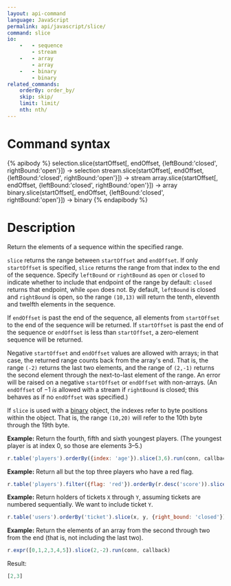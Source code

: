 ```yaml
---
layout: api-command
language: JavaScript
permalink: api/javascript/slice/
command: slice
io:
    -   - sequence
        - stream
    -   - array
        - array
    -   - binary
        - binary
related_commands:
    orderBy: order_by/
    skip: skip/
    limit: limit/
    nth: nth/
---
```


# Command syntax #

{% apibody %}
selection.slice(startOffset[, endOffset, {leftBound:'closed', rightBound:'open'}]) &rarr; selection
stream.slice(startOffset[, endOffset, {leftBound:'closed', rightBound:'open'}]) &rarr; stream
array.slice(startOffset[, endOffset, {leftBound:'closed', rightBound:'open'}]) &rarr; array
binary.slice(startOffset[, endOffset, {leftBound:'closed', rightBound:'open'}]) &rarr; binary
{% endapibody %}

# Description #

Return the elements of a sequence within the specified range.

`slice` returns the range between `startOffset` and `endOffset`. If only `startOffset` is specified, `slice` returns the range from that index to the end of the sequence. Specify `leftBound` or `rightBound` as `open` or `closed` to indicate whether to include that endpoint of the range by default: `closed` returns that endpoint, while `open` does not. By default, `leftBound` is closed and `rightBound` is open, so the range `(10,13)` will return the tenth, eleventh and twelfth elements in the sequence.

If `endOffset` is past the end of the sequence, all elements from `startOffset` to the end of the sequence will be returned. If `startOffset` is past the end of the sequence or `endOffset` is less than `startOffset`, a zero-element sequence will be returned.

Negative `startOffset` and `endOffset` values are allowed with arrays; in that case, the returned range counts back from the array's end. That is, the range `(-2)` returns the last two elements, and the range of `(2,-1)` returns the second element through the next-to-last element of the range. An error will be raised on a negative `startOffset` or `endOffset` with non-arrays. (An `endOffset` of &minus;1 *is* allowed with a stream if `rightBound` is closed; this behaves as if no `endOffset` was specified.)

If `slice` is used with a [binary](/api/javascript/binary) object, the indexes refer to byte positions within the object. That is, the range `(10,20)` will refer to the 10th byte through the 19th byte.

__Example:__ Return the fourth, fifth and sixth youngest players. (The youngest player is at index 0, so those are elements 3&ndash;5.)

```js
r.table('players').orderBy({index: 'age'}).slice(3,6).run(conn, callback)
```

__Example:__ Return all but the top three players who have a red flag.

```js
r.table('players').filter({flag: 'red'}).orderBy(r.desc('score')).slice(3).run(conn, callback)
```

__Example:__ Return holders of tickets `X` through `Y`, assuming tickets are numbered sequentially. We want to include ticket `Y`.

```js
r.table('users').orderBy('ticket').slice(x, y, {right_bound: 'closed'}).run(conn, callback)
```

__Example:__ Return the elements of an array from the second through two from the end (that is, not including the last two).

```js
r.expr([0,1,2,3,4,5]).slice(2,-2).run(conn, callback)
```

Result:

```js
[2,3]
```
